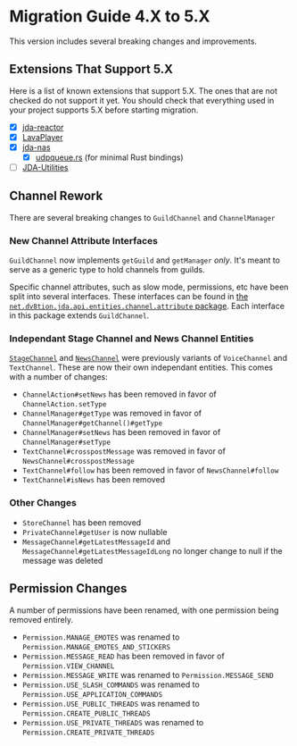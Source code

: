 # Migration Guide 4.X to 5.X

This version includes several breaking changes and improvements.

## Extensions That Support 5.X

Here is a list of known extensions that support 5.X.
The ones that are not checked do not support it yet. You should check that everything used in your project supports 5.X before starting migration.

- [x] [jda-reactor](https://github.com/MinnDevelopment/jda-reactor)
- [x] [LavaPlayer](https://github.com/sedmelluq/lavaplayer)
- [x] [jda-nas](https://github.com/sedmelluq/jda-nas)
    - [x] [udpqueue.rs](https://github.com/MinnDevelopment/udpqueue.rs) (for minimal Rust bindings)
- [ ] [JDA-Utilities](https://github.com/JDA-Applications/JDA-Utilities)

## Channel Rework

There are several breaking changes to `GuildChannel` and `ChannelManager`

### New Channel Attribute Interfaces

`GuildChannel` now implements `getGuild` and `getManager` *only*. It's meant to serve as a generic type to hold channels from guilds.

Specific channel attributes, such as slow mode, permissions, etc have been split into several interfaces. These interfaces can be found in [the `net.dv8tion.jda.api.entities.channel.attribute` package](https://javadoc.io/doc/net.dv8tion/JDA/latest/net/dv8tion/jda/api/entities/channel/attribute/package-summary.html). Each interface in this package extends `GuildChannel`.

### Independant Stage Channel and News Channel Entities

[`StageChannel`](https://javadoc.io/doc/net.dv8tion/JDA/latest/net/dv8tion/jda/api/entities/channel/concrete/StageChannel.html) and [`NewsChannel`](https://javadoc.io/doc/net.dv8tion/JDA/latest/net/dv8tion/jda/api/entities/channel/concrete/NewsChannel.html) were previously variants of `VoiceChannel` and `TextChannel`. These are now their own independant entities. This comes with a number of changes:

- `ChannelAction#setNews` has been removed in favor of `ChannelAction.setType`
- `ChannelManager#getType` was removed in favor of `ChannelManager#getChannel()#getType`
- `ChannelManager#setNews` has been removed in favor of `ChannelManager#setType`
- `TextChannel#crosspostMessage` was removed in favor of `NewsChannel#crosspostMessage`
- `TextChannel#follow` has been removed in favor of `NewsChannel#follow`
- `TextChannel#isNews` has been removed

### Other Changes

- `StoreChannel` has been removed
- `PrivateChannel#getUser` is now nullable
- `MessageChannel#getLatestMessageId` and `MessageChannel#getLatestMessageIdLong` no longer change to null if the message was deleted

## Permission Changes

A number of permissions have been renamed, with one permission being removed entirely.

- `Permission.MANAGE_EMOTES` was renamed to `Permission.MANAGE_EMOTES_AND_STICKERS`
- `Permission.MESSAGE_READ` has been removed in favor of `Permission.VIEW_CHANNEL`
- `Permission.MESSAGE_WRITE` was renamed to `Permission.MESSAGE_SEND`
- `Permission.USE_SLASH_COMMANDS` was renamed to `Permission.USE_APPLICATION_COMMANDS`
- `Permission.USE_PUBLIC_THREADS` was renamed to `Permission.CREATE_PUBLIC_THREADS`
- `Permission.USE_PRIVATE_THREADS` was renamed to `Permission.CREATE_PRIVATE_THREADS`
